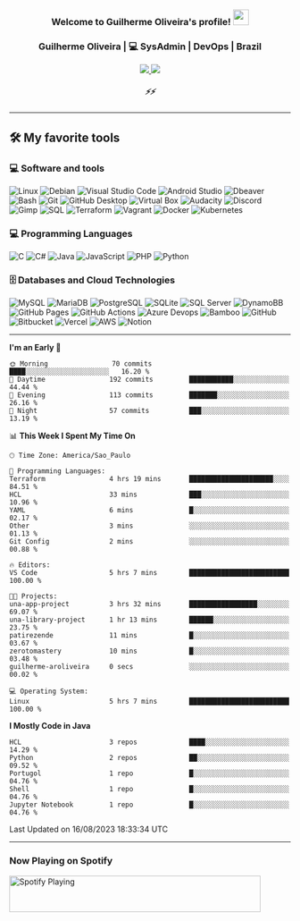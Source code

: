 <h3 align="center">
    Welcome to Guilherme Oliveira's profile!
  <img src="https://github.com/guilherme-aroliveira/guilherme-aroliveira/blob/main/images/wave.gif" width="28">
</h3>

<div align="center">
  <h3> Guilherme Oliveira | 💻 SysAdmin | DevOps | Brazil </h3>
</div>

<p align="center">
  <a href="https://www.linkedin.com/in/guilherme-oliveira-86ar/">
    <img src="https://img.shields.io/twitter/url?label=Linkedin&logo=Linkedin&style=social&url=https%3A%2F%2Fwww.linkedin.com%2Fin%2Fguilherme-oliveira-86ar%2F"/>
  </a>

  <a href="https://www.instagram.com/guilherme.ar86/">
    <img src="https://img.shields.io/twitter/url?label=Intagram&logo=Instagram&style=social&url=https%3A%2F%2Fwww.instagram.com%2Fguilherme.ar86%2F"/>
  </a>
</p>

<h5 align="center">
   <i>⚡️⚡️</i>
</h5>

  ---
## 🛠️ My favorite tools

### 💻 Software and tools
<p>
  <img alt="Linux" src="https://img.shields.io/badge/Linux-FCFCFC.svg?logo=Linux&logoColor=black"/>
  <img alt="Debian" src="https://img.shields.io/badge/Debian-FCFCFC.svg?logo=Debian&logoColor=red"/>
  <img alt="Visual Studio Code" src="https://img.shields.io/badge/Visual%20Studio%20Code-0078d7.svg?logo=visual-studio-code&logoColor=white"/>
  <img alt="Android Studio" src="https://img.shields.io/badge/Android Studio-FCFCFC.svg?logo=androidstudio&logoColor=green"/>
  <img alt="Dbeaver" src="https://custom-icon-badges.demolab.com/badge/-Dbeaver-372923?logo=dbeaver-mono&logoColor=white"/>
  <img alt="Bash" src="https://img.shields.io/badge/Bash-121011.svg?logo=gnu-bash&logoColor=white">
  <img alt="Git" src="https://img.shields.io/badge/Git-F05033.svg?logo=git&logoColor=white"/>
  <img alt="GitHub Desktop" src="https://img.shields.io/badge/GitHub%20Desktop-8034A9.svg?logo=github&logoColor=white">
  <img alt="Virtual Box" src="https://img.shields.io/badge/Virtual Box-FFFFFF.svg?logo=virtualbox&logoColor=blue"/>
  <img alt="Audacity" src="https://img.shields.io/badge/-Audacity-0000CC?logo=audacity&logoColor=white">
  <img alt="Discord" src="https://img.shields.io/badge/-Discord-5865F2.svg?logo=discord&logoColor=white">
  <img alt="Gimp" src="https://img.shields.io/badge/-Gimp-FFFFFF.svg?logo=gimp&logoColor=grey"/> 
  <img alt="SQL" src="https://custom-icon-badges.demolab.com/badge/SQL-025E8C.svg?logo=database&logoColor=white">
  <img alt="Terraform" src="https://img.shields.io/badge/-Terraform-FFFFFF.svg?logo=terraform&logoColor=purple"/>
  <img alt="Vagrant" src="https://img.shields.io/badge/-Vagrant-FFFFFF.svg?logo=vagrant&logoColor=blue"/>
  <img alt="Docker" src="https://img.shields.io/badge/-Docker-FFFFFF.svg?logo=docker&logoColor=blue"/>
  <img alt="Kubernetes" src="https://img.shields.io/badge/-Kubernetes-FFFFFF.svg?logo=kubernetes&logoColor=blue"/>
</p>

### 💻 Programming Languages
<p>
  <img alt="C" src="https://custom-icon-badges.demolab.com/badge/C-03599C.svg?logo=c-in-hexagon&logoColor=white">
  <img alt="C#" src="https://custom-icon-badges.demolab.com/badge/C%23-68217A.svg?logo=cs2&logoColor=white">
  <img alt="Java" src="https://custom-icon-badges.demolab.com/badge/Java-007396.svg?logo=java&logoColor=white">
  <img alt="JavaScript" src="https://img.shields.io/badge/JavaScript-F7DF1E.svg?logo=javascript&logoColor=black">
  <img alt="PHP" src="https://img.shields.io/badge/PHP-777BB4.svg?logo=php&logoColor=white">
  <img alt="Python" src="https://img.shields.io/badge/Python-14354C.svg?logo=python&logoColor=white">
</p>

### 🗄️ Databases and Cloud Technologies
<p>
  <img alt="MySQL" src="https://img.shields.io/badge/MySQL-00f.svg?logo=mysql&logoColor=white">
  <img alt="MariaDB" src="https://img.shields.io/badge/MariaDB-C0765A.svg?logo=mariadb&logoColor=white">
  <img alt="PostgreSQL" src ="https://img.shields.io/badge/PostgreSQL-316192.svg?logo=postgresql&logoColor=white">
  <img alt="SQLite" src ="https://img.shields.io/badge/SQLite-07405e.svg?logo=sqlite&logoColor=white">
  <img alt="SQL Server" src ="https://img.shields.io/badge/SQL Server-FFFFFF.svg?logo=microsoftsqlserver&logoColor=red">
  <img alt="DynamoBB" src ="https://img.shields.io/badge/DynamoDB-FFFFFF.svg?logo=amazondynamodb&logoColor=blue">
  <img alt="GitHub Pages" src="https://img.shields.io/badge/GitHub%20Pages-327FC7.svg?logo=github&logoColor=white">
  <img alt="GitHub Actions" src="https://img.shields.io/badge/GitHub%20Actions-2671E5.svg?logo=github%20actions&logoColor=white">
  <img alt="Azure Devops" src="https://img.shields.io/badge/Azure-FFFFFF.svg?logo=azuredevops&logoColor=blue">
  <img alt="Bamboo" src="https://img.shields.io/badge/Bamboo-FFFFFF.svg?logo=bamboo&logoColor=blue">
  <img alt="GitHub" src="https://img.shields.io/badge/GitHub-327FC7.svg?logo=github&logoColor=white">
  <img alt="Bitbucket" src="https://img.shields.io/badge/BitBucket-FFFFFF.svg?logo=bitbucket&logoColor=blue">
  <img alt="Vercel" src="https://img.shields.io/badge/Vercel-000000.svg?logo=vercel&logoColor=white">
  <img alt="AWS" src="https://img.shields.io/badge/AWS-232F3E.svg?logo=amazonaws&logoColor=white">
  <img alt="Notion" src="https://img.shields.io/badge/Notion-FFFFFF.svg?logo=notion&logoColor=black">
</p>

  ---

<!--START_SECTION:waka-->
**I'm an Early 🐤** 

```text
🌞 Morning                70 commits          ████░░░░░░░░░░░░░░░░░░░░░   16.20 % 
🌆 Daytime                192 commits         ███████████░░░░░░░░░░░░░░   44.44 % 
🌃 Evening                113 commits         ███████░░░░░░░░░░░░░░░░░░   26.16 % 
🌙 Night                  57 commits          ███░░░░░░░░░░░░░░░░░░░░░░   13.19 % 
```


📊 **This Week I Spent My Time On** 

```text
🕑︎ Time Zone: America/Sao_Paulo

💬 Programming Languages: 
Terraform                4 hrs 19 mins       █████████████████████░░░░   84.51 % 
HCL                      33 mins             ███░░░░░░░░░░░░░░░░░░░░░░   10.96 % 
YAML                     6 mins              █░░░░░░░░░░░░░░░░░░░░░░░░   02.17 % 
Other                    3 mins              ░░░░░░░░░░░░░░░░░░░░░░░░░   01.13 % 
Git Config               2 mins              ░░░░░░░░░░░░░░░░░░░░░░░░░   00.88 % 

🔥 Editors: 
VS Code                  5 hrs 7 mins        █████████████████████████   100.00 % 

🐱‍💻 Projects: 
una-app-project          3 hrs 32 mins       █████████████████░░░░░░░░   69.07 % 
una-library-project      1 hr 13 mins        ██████░░░░░░░░░░░░░░░░░░░   23.75 % 
patirezende              11 mins             █░░░░░░░░░░░░░░░░░░░░░░░░   03.67 % 
zerotomastery            10 mins             █░░░░░░░░░░░░░░░░░░░░░░░░   03.48 % 
guilherme-aroliveira     0 secs              ░░░░░░░░░░░░░░░░░░░░░░░░░   00.02 % 

💻 Operating System: 
Linux                    5 hrs 7 mins        █████████████████████████   100.00 % 
```

**I Mostly Code in Java** 

```text
HCL                      3 repos             ████░░░░░░░░░░░░░░░░░░░░░   14.29 % 
Python                   2 repos             ██░░░░░░░░░░░░░░░░░░░░░░░   09.52 % 
Portugol                 1 repo              █░░░░░░░░░░░░░░░░░░░░░░░░   04.76 % 
Shell                    1 repo              █░░░░░░░░░░░░░░░░░░░░░░░░   04.76 % 
Jupyter Notebook         1 repo              █░░░░░░░░░░░░░░░░░░░░░░░░   04.76 % 
```




 Last Updated on 16/08/2023 18:33:34 UTC
<!--END_SECTION:waka-->
  ---

 ### Now Playing on Spotify

[<img src="https://natemoo-re-guilherme-aroliveira.vercel.app/now-playing" width="450" height="65" alt="Spotify Playing"/>](https://open.spotify.com/user/11163880889)

